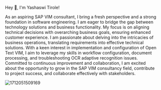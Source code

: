 Hey 👋, I'm Yashaswi Tirole!

As an aspiring SAP VIM consultant, I bring a fresh perspective and a strong foundation in software engineering. I am eager to bridge the gap between technology solutions and business functionality. My focus is on aligning technical decisions with overarching business goals, ensuring enhanced customer experience. I am passionate about delving into the intricacies of business operations, translating requirements into effective technical solutions. With a keen interest in implementation and configuration of Open Text VIM, I aim to leverage my skills in workflow configuration, document processing, and troubleshooting OCR adaptive recognition issues. Committed to continuous improvement and collaboration, I am excited about the opportunity to grow in the SAP VIM consultancy field, contribute to project success, and collaborate effectively with stakeholders.


![1712051509169](https://github.com/Yashaswitir28/Yashaswitir28/assets/75962811/0cec1536-4741-4bbf-aa42-5aef47973d63)
